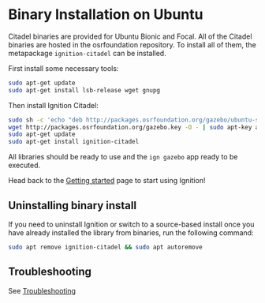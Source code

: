 # Binary Installation on Ubuntu

Citadel binaries are provided for Ubuntu Bionic and Focal. All of the Citadel
binaries are hosted in the osrfoundation repository. To install all of them,
the metapackage `ignition-citadel` can be installed.

First install some necessary tools:

```bash
sudo apt-get update
sudo apt-get install lsb-release wget gnupg
```

Then install Ignition Citadel:


```bash
sudo sh -c 'echo "deb http://packages.osrfoundation.org/gazebo/ubuntu-stable `lsb_release -cs` main" > /etc/apt/sources.list.d/gazebo-stable.list'
wget http://packages.osrfoundation.org/gazebo.key -O - | sudo apt-key add -
sudo apt-get update
sudo apt-get install ignition-citadel
```

All libraries should be ready to use and the `ign gazebo` app ready to be executed.

Head back to the [Getting started](/docs/all/getstarted)
page to start using Ignition!

## Uninstalling binary install

If you need to uninstall Ignition or switch to a source-based install once you
have already installed the library from binaries, run the following command:

```bash
sudo apt remove ignition-citadel && sudo apt autoremove
```

## Troubleshooting

See [Troubleshooting](troubleshooting.md#ubuntu)
